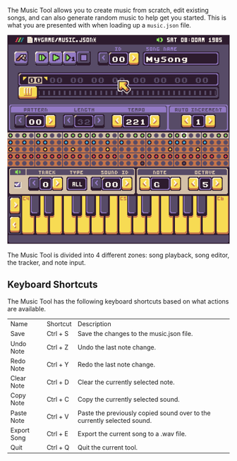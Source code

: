 The Music Tool allows you to create music from scratch, edit existing songs, and can also generate random music to help get you started. This is what you are presented with when loading up a `music.json` file.

![image alt text](images/MusicTool_image_0.png)

The Music Tool is divided into 4 different zones: song playback, song editor, the tracker, and note input.

## Keyboard Shortcuts

The Music Tool has the following keyboard shortcuts based on what actions are available.

<table>
  <tr>
    <td>Name</td>
    <td>Shortcut</td>
    <td>Description</td>
  </tr>
  <tr>
    <td>Save</td>
    <td>Ctrl + S</td>
    <td>Save the changes to the music.json file.</td>
  </tr>
  <tr>
    <td>Undo Note</td>
    <td>Ctrl + Z</td>
    <td>Undo the last note change.</td>
  </tr>
  <tr>
    <td>Redo Note</td>
    <td>Ctrl + Y</td>
    <td>Redo the last note change.</td>
  </tr>
  <tr>
    <td>Clear Note</td>
    <td>Ctrl + D</td>
    <td>Clear the currently selected note.</td>
  </tr>
  <tr>
    <td>Copy Note</td>
    <td>Ctrl + C</td>
    <td>Copy the currently selected sound.</td>
  </tr>
  <tr>
    <td>Paste Note</td>
    <td>Ctrl + V</td>
    <td>Paste the previously copied sound over to the currently selected sound.</td>
  </tr>
  <tr>
    <td>Export Song</td>
    <td>Ctrl + E</td>
    <td>Export the current song to a .wav file.</td>
  </tr>
  <tr>
    <td>Quit</td>
    <td>Ctrl + Q</td>
    <td>Quit the current tool.</td>
  </tr>
</table>



